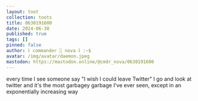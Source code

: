 ```yaml
---
layout: toot
collection: toots
title: 0630191600
date: 2024-06-30
published: true
tags: []
pinned: false
author: ⸸ commander ░ nova ⸸ :~$
avatar: /img/avatar/daemon.jpeg
mastodon: https://mastodon.online/@cmdr_nova/0630191600
---
```


every time I see someone say "I wish I could leave Twitter" I go and look at twitter and it's the most garbagey garbage I've ever seen, except in an exponentially increasing way
